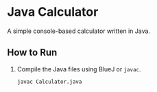 # Java Calculator

A simple console-based calculator written in Java.

## How to Run
1. Compile the Java files using BlueJ or `javac`.
   ```bash
   javac Calculator.java
